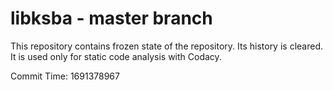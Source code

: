 # libksba - master branch

This repository contains frozen state of the repository.
Its history is cleared. It is used only for static code
analysis with Codacy.

Commit Time: 1691378967